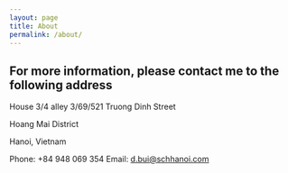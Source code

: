 ```yaml
---
layout: page
title: About
permalink: /about/
---
```


## For more information, please contact me to the following address

House 3/4 alley 3/69/521 Truong Dinh Street

Hoang Mai District

Hanoi, Vietnam

Phone: +84 948 069 354
Email: d.bui@schhanoi.com
